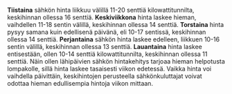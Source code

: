 **Tiistaina** sähkön hinta liikkuu välillä 11-20 senttiä kilowattitunnilta, keskihinnan ollessa 16 senttiä. **Keskiviikkona** hinta laskee hieman, vaihdellen 11-18 sentin välillä, keskihinnan ollessa 14 senttiä. **Torstaina** hinta pysyy samana kuin edellisenä päivänä, eli 10-17 sentissä, keskihinnan ollessa 14 senttiä. **Perjantaina** sähkön hinta laskee edelleen, liikkuen 10-16 sentin välillä, keskihinnan ollessa 13 senttiä. **Lauantaina** hinta laskee entisestään, ollen 10-14 senttiä kilowattitunnilta, keskihinnan ollessa 11 senttiä. Näin ollen lähipäivien sähkön hintakehitys tarjoaa hieman helpotusta lompakolle, sillä hinta laskee tasaisesti viikon edetessä. Vaikka hinta voi vaihdella päivittäin, keskihintojen perusteella sähkönkuluttajat voivat odottaa hieman edullisempia hintoja viikon mittaan.